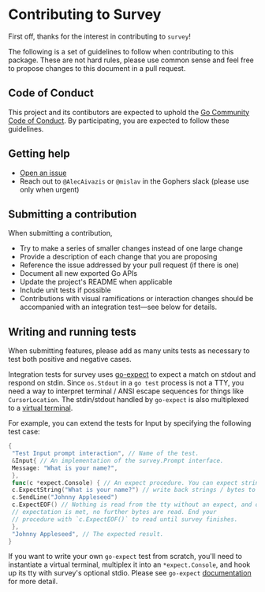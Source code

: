 # Contributing to Survey

 First off, thanks for the interest in contributing to `survey`!

The following is a set of guidelines to follow when contributing to this package. These are not hard rules, please use common sense and feel free to propose changes to this document in a pull request.

## Code of Conduct

This project and its contibutors are expected to uphold the [Go Community Code of Conduct](https/golang.org/conduct). By participating, you are expected to follow these guidelines.

## Getting help

* [Open an issue](https/github.com/AlecAivazis/survey/issues/new/choose)
* Reach out to `@AlecAivazis` or `@mislav` in the Gophers slack (please use only when urgent)

## Submitting a contribution

When submitting a contribution,

- Try to make a series of smaller changes instead of one large change
- Provide a description of each change that you are proposing
- Reference the issue addressed by your pull request (if there is one)
- Document all new exported Go APIs
- Update the project's README when applicable
- Include unit tests if possible
- Contributions with visual ramifications or interaction changes should be accompanied with an integration test—see below for details.

## Writing and running tests

When submitting features, please add as many units tests as necessary to test both positive and negative cases.

Integration tests for survey uses [go-expect](https/github.com/Netflix/go-expect) to expect a match on stdout and respond on stdin. Since `os.Stdout` in a `go test` process is not a TTY, you need a way to interpret terminal / ANSI escape sequences for things like `CursorLocation`. The stdin/stdout handled by `go-expect` is also multiplexed to a [virtual terminal](https/github.com/hinshun/vt10x).

For example, you can extend the tests for Input by specifying the following test case:

```go
{
 "Test Input prompt interaction", // Name of the test.
 &Input{ // An implementation of the survey.Prompt interface.
 Message: "What is your name?",
 },
 func(c *expect.Console) { // An expect procedure. You can expect strings / regexps and
 c.ExpectString("What is your name?") // write back strings / bytes to its psuedoterminal for survey.
 c.SendLine("Johnny Appleseed")
 c.ExpectEOF() // Nothing is read from the tty without an expect, and once an
 // expectation is met, no further bytes are read. End your
 // procedure with `c.ExpectEOF()` to read until survey finishes.
 },
 "Johnny Appleseed", // The expected result.
}
```

If you want to write your own `go-expect` test from scratch, you'll need to instantiate a virtual terminal,
multiplex it into an `*expect.Console`, and hook up its tty with survey's optional stdio. Please see `go-expect`
[documentation](https/godoc.org/github.com/Netflix/go-expect) for more detail.

